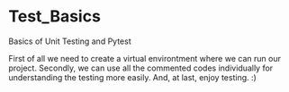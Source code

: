 # Test_Basics
Basics of Unit Testing and Pytest

First of all we need to create a virtual environtment where we can run our project.
Secondly, we can use all the commented codes individually for understanding the testing more easily.
And, at last, enjoy testing. :)
